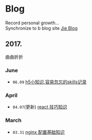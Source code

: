 # Blog

Record personal growth...  
Synchronize to b blog site [Jie Blog](http://mrlyj.gopeak.cn/post/)

## 2017.
曲曲折折 

### June

- `06.09` [h5小知识,容易忽忘的skills记录]()

### April

- `04.07`(更新) [react 技巧知识]()

### March

- `03.31` [nginx 配置基础知识]()